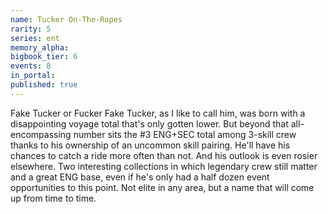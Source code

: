 ```yaml
---
name: Tucker On-The-Ropes
rarity: 5
series: ent
memory_alpha:
bigbook_tier: 6
events: 8
in_portal:
published: true
---
```


Fake Tucker or Fucker Fake Tucker, as I like to call him, was born with a disappointing voyage total that's only gotten lower. But beyond that all-encompassing number sits the #3 ENG+SEC total among 3-skill crew thanks to his ownership of an uncommon skill pairing. He'll have his chances to catch a ride more often than not. And his outlook is even rosier elsewhere. Two interesting collections in which legendary crew still matter and a great ENG base, even if he's only had a half dozen event opportunities to this point. Not elite in any area, but a name that will come up from time to time.
